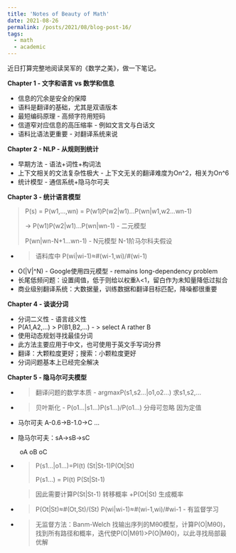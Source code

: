 ```yaml
---
title: 'Notes of Beauty of Math'
date: 2021-08-26
permalink: /posts/2021/08/blog-post-16/
tags:
  - math
  - academic
---
```


近日打算完整地阅读吴军的《数学之美》，做一下笔记。

**Chapter  1 - 文字和语言 vs 数学和信息**

* 信息的冗余是安全的保障
* 语料是翻译的基础，尤其是双语版本
* 最短编码原理 - 高频字符用短码
* 信道窄对应信息的高压缩率 - 例如文言文与白话文
* 语料比语法更重要 - 对翻译系统来说

**Chapter 2 - NLP - 从规则到统计**

* 早期方法 - 语法+词性+构词法
* 上下文相关的文法复杂性极大 - 上下文无关的翻译难度为On^2，相关为On^6
* 统计模型 - 通信系统+隐马尔可夫

**Chapter 3 - 统计语言模型**

> P(s) = P(w1,...,wn) = P(w1)P(w2|w1)...P(wn|w1,w2...wn-1)
>
> -> P(w1)P(w2|w1)...P(wn|wn-1) - 二元模型
>
> P(wn|wn-N+1...wn-1) - N元模型 N-1阶马尔科夫假设
>

* > 语料库中 P(wi|wi-1)≈#(wi-1,wi)/#(wi-1)
* O(|V|^N) - Google使用四元模型 - remains long-dependency problem
* 长尾低频问题：设置阈值，低于则给以权重λ<1，留白作为未知量降低过拟合
* 商业级别翻译系统：大数据量，训练数据和翻译目标匹配，降噪都很重要

**Chapter 4 - 谈谈分词**

* 分词二义性 - 语言歧义性
* P(A1,A2,...) > P(B1,B2,...) - > select A rather B
* 使用动态规划寻找最佳分词
* 此方法主要应用于中文，也可使用于英文手写词分界
* 翻译：大颗粒度更好；搜索：小颗粒度更好
* 分词问题基本上已经完全解决

**Chapter 5 - 隐马尔可夫模型**

* > 翻译问题的数学本质 - argmaxP(s1,s2...|o1,o2...) 求s1,s2,...

* > 贝叶斯化 - P(o1...|s1...)P(s1...)/P(o1...) 分母可忽略 因为定值

* 马尔可夫 A-0.6->B-1.0->C ...

* 隐马尔可夫：sA->sB->sC

  ​                         oA   oB   oC

* > P(s1...|o1...)=PI(t) (St|St-1)P(Ot|St)
  >
  > P(s1...) = PI(t) P(St|St-1)
  >

  > 因此需要计算P(St|St-1) 转移概率 +P(Ot|St) 生成概率

* > P(Ot|St)≈#(Ot,St)/(St) P(wi|wi-1)≈#(wi-1,wi)/#wi-1 - 有监督学习

* > 无监督方法：Banm-Welch 找输出序列的Mθ0模型，计算P(O|Mθ0)，找到所有路径和概率，迭代使P(O|Mθ1)>P(O|Mθ0)，以此寻找局部最优解